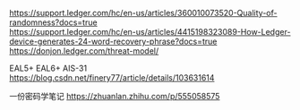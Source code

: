 https://support.ledger.com/hc/en-us/articles/360010073520-Quality-of-randomness?docs=true  
https://support.ledger.com/hc/en-us/articles/4415198323089-How-Ledger-device-generates-24-word-recovery-phrase?docs=true  
https://donjon.ledger.com/threat-model/  


EAL5+ EAL6+ AIS-31  
https://blog.csdn.net/finery77/article/details/103631614  

一份密码学笔记 https://zhuanlan.zhihu.com/p/555058575  